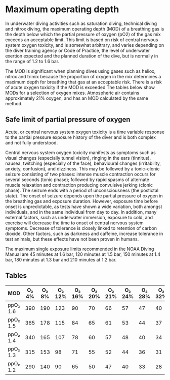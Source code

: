 # Maximum operating depth
In underwater diving activities such as saturation diving, technical diving and nitrox diving, the maximum operating depth (MOD) of a breathing gas is the depth below which the partial pressure of oxygen (pO2) of the gas mix exceeds an acceptable limit. This limit is based on risk of central nervous system oxygen toxicity, and is somewhat arbitrary, and varies depending on the diver training agency or Code of Practice, the level of underwater exertion expected and the planned duration of the dive, but is normally in the range of 1.2 to 1.6 bar.

The MOD is significant when planning dives using gases such as heliox, nitrox and trimix because the proportion of oxygen in the mix determines a maximum depth for breathing that gas at an acceptable risk. There is a risk of acute oxygen toxicity if the MOD is exceeded The tables below show MODs for a selection of oxygen mixes. Atmospheric air contains approximately 21% oxygen, and has an MOD calculated by the same method.

## Safe limit of partial pressure of oxygen
Acute, or central nervous system oxygen toxicity is a time variable response to the partial pressure exposure history of the diver and is both complex and not fully understood.

Central nervous system oxygen toxicity manifests as symptoms such as visual changes (especially tunnel vision), ringing in the ears (tinnitus), nausea, twitching (especially of the face), behavioural changes (irritability, anxiety, confusion), and dizziness. This may be followed by a tonic–clonic seizure consisting of two phases: intense muscle contraction occurs for several seconds (tonic phase); followed by rapid spasms of alternate muscle relaxation and contraction producing convulsive jerking (clonic phase). The seizure ends with a period of unconsciousness (the postictal state). The onset of seizure depends upon the partial pressure of oxygen in the breathing gas and exposure duration. However, exposure time before onset is unpredictable, as tests have shown a wide variation, both amongst individuals, and in the same individual from day to day. In addition, many external factors, such as underwater immersion, exposure to cold, and exercise will decrease the time to onset of central nervous system symptoms. Decrease of tolerance is closely linked to retention of carbon dioxide. Other factors, such as darkness and caffeine, increase tolerance in test animals, but these effects have not been proven in humans.

The maximum single exposure limits recommended in the NOAA Diving Manual are 45 minutes at 1.6 bar, 120 minutes at 1.5 bar, 150 minutes at 1.4 bar, 180 minutes at 1.3 bar and 210 minutes at 1.2 bar.

## Tables

| MOD       | O₂ 4% | O₂ 8% | O₂ 12% | O₂ 16% | O₂ 20% | O₂ 21% | O₂ 24% | O₂ 28% | O₂ 32% | O₂ 36% | O₂ 40% | O₂ 50% | O₂ 60% | O₂ 70% | O₂ 80% | O₂ 90% | O₂ 100% |
|------------|-------|-------|--------|--------|--------|--------|--------|--------|--------|--------|--------|--------|--------|--------|--------|--------|---------|
| ppO₂ 1.6  | 390   | 190   | 123    | 90     | 70     | 66     | 57     | 47     | 40     | 34     | 30     | 22     | 17     | 13     | 10     | 8      | 6       |
| ppO₂ 1.5  | 365   | 178   | 115    | 84     | 65     | 61     | 53     | 44     | 37     | 32     | 28     | 20     | 15     | 11     | 9      | 7      | 5       |
| ppO₂ 1.4  | 340   | 165   | 107    | 78     | 60     | 57     | 48     | 40     | 34     | 29     | 25     | 18     | 13     | 10     | 8      | 6      | 4       |
| ppO₂ 1.3  | 315   | 153   | 98     | 71     | 55     | 52     | 44     | 36     | 31     | 26     | 23     | 16     | 12     | 9      | 6      | 4      | 3       |
| ppO₂ 1.2  | 290   | 140   | 90     | 65     | 50     | 47     | 40     | 33     | 28     | 23     | 20     | 14     | 10     | 7      | 5      | 3      | 2       |

